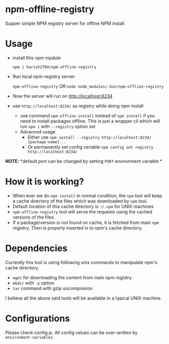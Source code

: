 # npm-offline-registry
Supper simple NPM registry server for offline NPM install

# Usage

* install this npm mpdule

  `npm i harish2704/npm-offline-registry`
* Run local npm-registry server

  `npm-offline-registry`
  *OR*
   `node node_modules/.bin/npm-offline-registry`

* Now the server will run on [http://localhost:8234](http://localhost:8234)
* use `http://localhost:8234/` as registry while doing npm install
  - use command `npm-offline-install` instead of `npm install` if you need to install packages offline. This is just a wrapper cli which will run `npm i` with `--registry` option set
  - Advanced usage
    * Either use `npm install --registry http://localhost:8234/ [package-name]...`
    * Or permanently set config variable `npm config set registry http://localhost:8234/`

**NOTE:** *default port can be changed by setting `PORT` environment variable *


# How it is working?

* When ever we do `npm install` in normal condition, the `npm` tool will keep a cache directory of the files which was downloaded by `npm` tool.
* Default location of this cache directory is `~/.npm` for UNIX machines
* `npm-offline-registry` tool will serve the requests using the cached versions of the files.
* If a package/version is not found on cache, it is fetched from main `npm` registry. Then is properly inserted in to npm's cache directory.

# Dependencies

Currently this tool is using following unix commands to manipulate npm's cache directory.

* `wget` for downloading the content from main npm registry
* `mkdir` with `-p` option
* `tar` command with gzip uncompresion

I believe all the above said tools will be available in a typical UNIX machine.

# Configurations

Please check config.js. All config values can be over-written by `environment-variables` 
